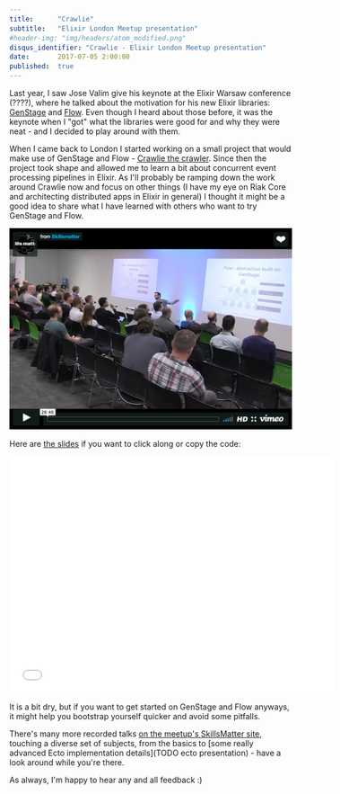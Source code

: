 ```yaml
---
title:      "Crawlie"
subtitle:   "Elixir London Meetup presentation"
#header-img: "img/headers/atom_modified.png"
disqus_identifier: "Crawlie - Elixir London Meetup presentation"
date:       2017-07-05 2:00:00
published:  true
---
```


Last year, I saw Jose Valim give his keynote at the Elixir Warsaw conference (????), where he talked about
the motivation for his new Elixir libraries: [GenStage](TODO) and [Flow](TODO). 
Even though I heard about those before, it was the keynote when I "got" what the libraries were good for 
and why they were neat - and I decided to play around with them.

When I came back to London I started working on a small project that would make use of GenStage and Flow - [Crawlie the crawler](https://github.com/nietaki/crawlie). Since then the project took shape and allowed me to learn a bit about concurrent event processing pipelines in Elixir. As I'll probably be ramping down the work around Crawlie now and focus on other things (I have my eye on Riak Core and architecting distributed apps in Elixir in general) I thought it might be a good idea to share what I have learned with others who want to try GenStage and Flow.



[![talk thumbnail](/img/crawlie/talk-thumb.png)](https://skillsmatter.com/skillscasts/10497-crawlie-lessons-learned-about-genstage-and-flow)

Here are [the slides](http://slides.com/nietaki/crawlie) if you want to click along or copy the code:

<iframe src="//slides.com/nietaki/crawlie/embed?style=light" width="576" height="420" scrolling="no" frameborder="0" webkitallowfullscreen mozallowfullscreen allowfullscreen></iframe>

<!--more-->

It is a bit dry, but if you want to get started on GenStage and Flow anyways, it might help you bootstrap yourself quicker and avoid some pitfalls.

There's many more recorded talks [on the meetup's SkillsMatter site](), touching a diverse set of subjects, from the basics to [some really advanced Ecto implementation details](TODO ecto presentation) - have a look around while you're there.

As always, I'm happy to hear any and all feedback :)
